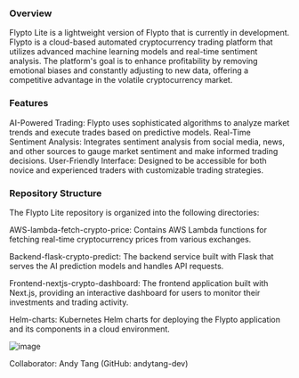 ### Overview

Flypto Lite is a lightweight version of Flypto that is currently in development. Flypto is a cloud-based automated cryptocurrency trading platform that utilizes advanced machine learning models and real-time sentiment analysis. The platform's goal is to enhance profitability by removing emotional biases and constantly adjusting to new data, offering a competitive advantage in the volatile cryptocurrency market.

### Features
AI-Powered Trading: Flypto uses sophisticated algorithms to analyze market trends and execute trades based on predictive models.
Real-Time Sentiment Analysis: Integrates sentiment analysis from social media, news, and other sources to gauge market sentiment and make informed trading decisions.
User-Friendly Interface: Designed to be accessible for both novice and experienced traders with customizable trading strategies.

### Repository Structure

The Flypto Lite repository is organized into the following directories:

AWS-lambda-fetch-crypto-price: Contains AWS Lambda functions for fetching real-time cryptocurrency prices from various exchanges.

Backend-flask-crypto-predict: The backend service built with Flask that serves the AI prediction models and handles API requests.

Frontend-nextjs-crypto-dashboard: The frontend application built with Next.js, providing an interactive dashboard for users to monitor their investments and trading activity.

Helm-charts: Kubernetes Helm charts for deploying the Flypto application and its components in a cloud environment.


![image](https://github.com/user-attachments/assets/5b1f8252-5f87-4f74-a96b-86911e9838d5)


Collaborator: Andy Tang (GitHub: andytang-dev)
